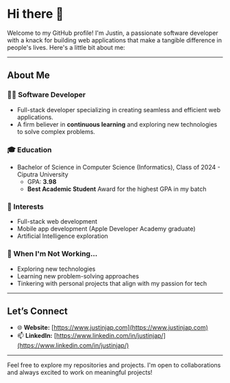 # Hi there 👋

Welcome to my GitHub profile! I'm Justin, a passionate software developer with a knack for building web applications that make a tangible difference in people's lives. Here's a little bit about me:

---

## About Me

### 👨‍💻 Software Developer
- Full-stack developer specializing in creating seamless and efficient web applications.
- A firm believer in **continuous learning** and exploring new technologies to solve complex problems.

### 🎓 Education
- Bachelor of Science in Computer Science (Informatics), Class of 2024 - Ciputra University
  - GPA: **3.98**
  - **Best Academic Student** Award for the highest GPA in my batch

### 🔭 Interests
- Full-stack web development
- Mobile app development (Apple Developer Academy graduate)
- Artificial Intelligence exploration

### 🌱 When I'm Not Working...
- Exploring new technologies
- Learning new problem-solving approaches
- Tinkering with personal projects that align with my passion for tech

---

## Let’s Connect
- 🌐 **Website:** [https://www.justinjap.com](https://www.justinjap.com)
- 📫 **LinkedIn:** [https://www.linkedin.com/in/justinjap/](https://www.linkedin.com/in/justinjap/)

---

Feel free to explore my repositories and projects. I'm open to collaborations and always excited to work on meaningful projects!
